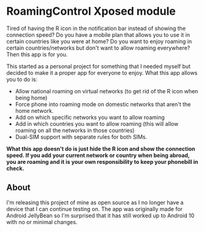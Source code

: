 # RoamingControl Xposed module
Tired of having the R icon in the notification bar instead of showing the connection speed? Do you have a mobile plan that allows you to use it in certain countries like you were at home? Do you want to enjoy roaming in certain countries/networks but don't want to allow roaming everywhere?
Then this app is for you.

This started as a personal project for something that I needed myself but decided to make it a proper app for everyone to enjoy.
What this app allows you to do is:

   * Allow national roaming on virtual networks (to get rid of the R icon when being home)
   * Force phone into roaming mode on domestic networks that aren't the home network.
   * Add on which specific networks you want to allow roaming
   * Add in which countries you want to allow roaming (this will allow roaming on all the networks in those countries)
   * Dual-SIM support with separate rules for both SIMs.

**What this app doesn't do is just hide the R icon and show the connection speed.
If you add your current network or country when being abroad, you are roaming and it is your own responsibility to keep your phonebill in check.**

## About
I'm releasing this project of mine as open source as I no longer have a device that I can continue testing on. The app was originally made for Android JellyBean so I'm surprised that it has still worked up to Android 10 with no or minimal changes.

